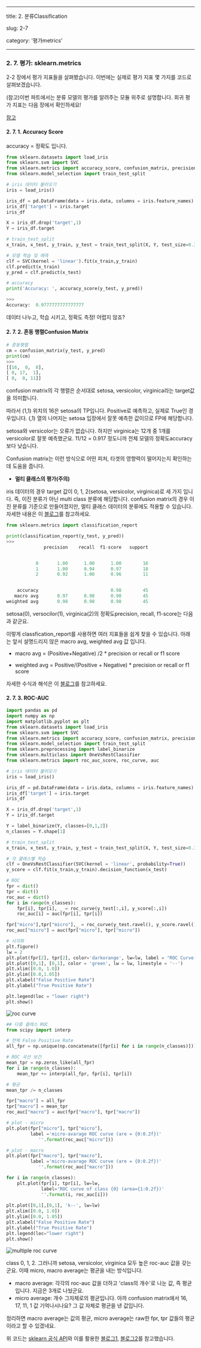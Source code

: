 ---
title: 2. 분류Classification

slug: 2-7

category: '평가metrics'

 ---

### 2. 7. 평가: sklearn.metrics

2-2 장에서 평가 지표들을 살펴봤습니다. 이번에는 실제로 평가 지표 몇 가지를 코드로 살펴보겠습니다.


(참고)이번 파트에서는 분류 모델의 평가를 알려주는 모듈 위주로 설명합니다. 회귀 평가 지표는 다음 장에서 확인하세요!


[참고](https://scikit-learn.org/stable/modules/classes.html#module-sklearn.metrics)


#### 2. 7. 1. Accuracy Score
accuracy = 정확도 입니다.

```python
from sklearn.datasets import load_iris
from sklearn.svm import SVC
from sklearn.metrics import accuracy_score, confusion_matrix, precision_recall_fscore_support
from sklearn.model_selection import train_test_split

# iris 데이터 불러오기
iris = load_iris()

iris_df = pd.DataFrame(data = iris.data, columns = iris.feature_names)
iris_df['target'] = iris.target
iris_df

X = iris_df.drop('target',1)
Y = iris_df.target

# train_test_split
x_train, x_test, y_train, y_test = train_test_split(X, Y, test_size=0.3, random_state = 0)

# 모델 학습 및 예측
clf = SVC(kernel = 'linear').fit(x_train,y_train)
clf.predict(x_train)
y_pred = clf.predict(x_test)

# accuracy
print('Accuracy: ', accuracy_score(y_test, y_pred))

>>>
Accuracy:  0.9777777777777777


```
데이터 나누고, 학습 시키고, 정확도 측정! 어렵지 않죠?


#### 2. 7. 2. 혼동 행렬Confusion Matrix


```python
# 혼동행렬
cm = confusion_matrix(y_test, y_pred) 
print(cm)
>>>
[[16,  0,  0],
[ 0, 17,  1],
[ 0,  0, 11]]


```


confusion matrix의 각 행렬은 순서대로 setosa, versicolor, virginica라는 target값을 의미합니다.


따라서 (1,1) 위치의 16은 setosa의 TP입니다. Positive로 예측하고, 실제로 True인 경우입니다. (,1) 열의 나머지는 setosa 입장에서 잘못 예측한 값이므로 FP에 해당합니다.


setosa와 versicolor는 오류가 없습니다. 하지만 virginica는 12개 중 1개를 versicolor로 잘못 예측했군요. 11/12 = 0.917 정도니까 전체 모델의 정확도accuracy보다 낮습니다.


Confusion matrix는 이런 방식으로 어떤 피처, 타겟의 영향력이 떨어지는지 확인하는데 도움을 줍니다.




- **멀티 클래스의 평가(주의)**

iris 데이터의 경우 target 값이 0, 1, 2(setosa, versicolor, virginica)로 세 가지 입니다. 즉, 이진 분류가 아닌 multi class 분류에 해당합니다. confusion matrix의 경우 이진 분류를 기준으로 만들어졌지만, 멀티 클래스 데이터의 분류에도 적용할 수 있습니다.
자세한 내용은 이 [블로그](https://rython.tistory.com/14)를 참고하세요.


```python
from sklearn.metrics import classification_report

print(classification_report(y_test, y_pred))
>>>
              precision    recall  f1-score   support


           0       1.00      1.00      1.00        16
           1       1.00      0.94      0.97        18
           2       0.92      1.00      0.96        11


    accuracy                           0.98        45
   macro avg       0.97      0.98      0.98        45
weighted avg       0.98      0.98      0.98        45
```

setosa(0), versocilor(1), virginica(2)의 정확도precision, recall, f1-score는 다음과 같군요.

이렇게 classfication_report를 사용하면 여러 지표들을 쉽게 찾을 수 있습니다. 아래는 앞서 설명드리지 않은 macro avg, weighted avg 값 입니다.

- macro avg = (Positive+Negative) /2 * precision or recall or f1 score

- weighted avg = Positive/(Positive + Negative)  *  precision or recall or f1 score

자세한 수식과 해석은 이 [블로그](https://rython.tistory.com/14)를 참고하세요.




#### 2. 7. 3. ROC-AUC


```python
import pandas as pd
import numpy as np
import matplotlib.pyplot as plt
from sklearn.datasets import load_iris
from sklearn.svm import SVC
from sklearn.metrics import accuracy_score, confusion_matrix, precision_recall_fscore_support
from sklearn.model_selection import train_test_split
from sklearn.preprocessing import label_binarize
from sklearn.multiclass import OneVsRestClassifier
from sklearn.metrics import roc_auc_score, roc_curve, auc

# iris 데이터 불러오기
iris = load_iris()

iris_df = pd.DataFrame(data = iris.data, columns = iris.feature_names)
iris_df['target'] = iris.target
iris_df

X = iris_df.drop('target',1)
Y = iris_df.target

Y = label_binarize(Y, classes=[0,1,2])
n_classes = Y.shape[1]

# train_test_split
x_train, x_test, y_train, y_test = train_test_split(X, Y, test_size=0.3, random_state = 0)

# 각 클래스별 학습
clf = OneVsRestClassifier(SVC(kernel = 'linear', probability=True))
y_score = clf.fit(x_train,y_train).decision_function(x_test)

# ROC
fpr = dict()
tpr = dict()
roc_auc = dict()
for i in range(n_classes):
    fpr[i], tpr[i], _ = roc_curve(y_test[:,i], y_score[:,i])
    roc_auc[i] = auc(fpr[i], tpr[i])

fpr["micro"],tpr["micro"],_ = roc_curve(y_test.ravel(), y_score.ravel())
roc_auc["micro"] = auc(fpr["micro"], tpr["micro"])
```

```python
# 시각화
plt.figure()
lw = 2
plt.plot(fpr[2], tpr[2], color='darkorange', lw=lw, label = "ROC Curve(are = %0.2f)"%roc_auc[2])
plt.plot([0,1], [0,1], color = 'green', lw = lw, linestyle = '--')
plt.xlim([0.0, 1.0])
plt.ylim([0.0,1.05])
plt.xlabel("False Positive Rate")
plt.ylabel("True Positive Rate")

plt.legend(loc = "lower right")
plt.show()
```


![roc curve](../img/2-7-3_1_roc-auc_practice.png)


```python
## 다중 클래스 ROC
from scipy import interp

# 전체 False Positive Rate
all_fpr = np.unique(np.concatenate([fpr[i] for i in range(n_classes)]))

# ROC 곡선 보간
mean_tpr = np.zeros_like(all_fpr)
for i in range(n_classes):
    mean_tpr += interp(all_fpr, fpr[i], tpr[i])

# 평균
mean_tpr /= n_classes

fpr["macro"] = all_fpr
tpr["macro"] = mean_tpr
roc_auc["macro"] = auc(fpr["macro"], tpr["macro"])

# plot - micro
plt.plot(fpr["micro"], tpr["micro"],
         label ='micro-avarage ROC curve (are = {0:0.2f})'
            ''.format(roc_auc["micro"]))

# plot - macro
plt.plot(fpr["macro"], tpr["macro"],
         label ='micro-avarage ROC curve (are = {0:0.2f})'
            ''.format(roc_auc["macro"]))

for i in range(n_classes):
    plt.plot(fpr[i], tpr[i], lw=lw,
             label='ROC curve of class {0} (area={1:0.2f})'
             ''.format(i, roc_auc[i]))
    
plt.plot([0,1],[0,1], 'k--', lw=lw)
plt.xlim([0.0, 1.0])
plt.ylim([0.0, 1.05])
plt.xlabel("False Positive Rate")
plt.ylabel("True Positive Rate")
plt.legend(loc="lower right")
plt.show()
```


![multiple roc curve](../img/2-7-3_2_multiple_roc-auc_practice.png)


class 0, 1, 2. 그러니까 setosa, versicolor, virginica 모두 높은 roc-auc 값을 갖는군요. 이때 micro, macro average는 평균을 내는 방식입니다.

- macro average: 각각의 roc-auc 값을 더하고 'class의 개수'로 나눈 값, 즉 평균입니다. 지금은 3개로 나눴군요.
- micro average: 개수 그자체로의 평균입니다. 아까 confusion matrix에서 16, 17, 11, 1 값 기억나시나요? 그 값 자체로 평균을 낸 값입니다.

정리하면 macro average는 값의 평균, micro average는 raw한 fpr, tpr 값들의 평균이라고 할 수 있겠네요.


위 코드는 [sklearn 공식 API](https://scikit-learn.org/stable/auto_examples/model_selection/plot_roc_crossval.html#sphx-glr-auto-examples-model-selection-plot-roc-crossval-py)와 이를 활용한 [블로그1](https://koreapy.tistory.com/752), [블로그2](https://junklee.tistory.com/116)를 참고했습니다.



